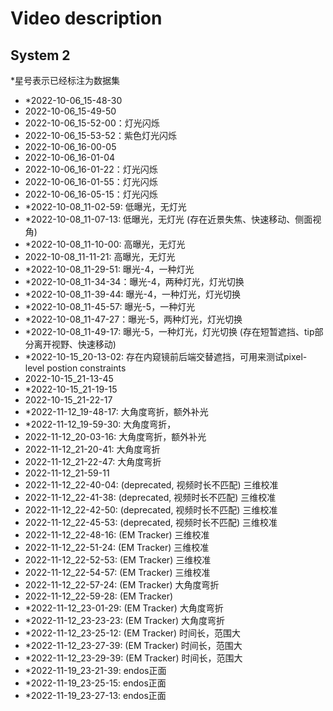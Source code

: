 # Video description

## System 2
*星号表示已经标注为数据集
- *2022-10-06_15-48-30
- 2022-10-06_15-49-50
- 2022-10-06_15-52-00：灯光闪烁
- 2022-10-06_15-53-52：紫色灯光闪烁
- 2022-10-06_16-00-05
- 2022-10-06_16-01-04
- 2022-10-06_16-01-22：灯光闪烁
- 2022-10-06_16-01-55：灯光闪烁
- 2022-10-06_16-05-15：灯光闪烁
- *2022-10-08_11-02-59: 低曝光，无灯光
- *2022-10-08_11-07-13: 低曝光，无灯光 (存在近景失焦、快速移动、侧面视角)
- *2022-10-08_11-10-00: 高曝光，无灯光
- 2022-10-08_11-11-21: 高曝光，无灯光
- *2022-10-08_11-29-51: 曝光-4，一种灯光
- *2022-10-08_11-34-34：曝光-4，两种灯光，灯光切换
- *2022-10-08_11-39-44: 曝光-4，一种灯光，灯光切换
- *2022-10-08_11-45-57: 曝光-5，一种灯光
- *2022-10-08_11-47-27：曝光-5，两种灯光，灯光切换
- *2022-10-08_11-49-17: 曝光-5，一种灯光，灯光切换 (存在短暂遮挡、tip部分离开视野、快速移动)
- *2022-10-15_20-13-02: 存在内窥镜前后端交替遮挡，可用来测试pixel-level postion constraints
- 2022-10-15_21-13-45
- *2022-10-15_21-19-15
- 2022-10-15_21-22-17
- *2022-11-12_19-48-17: 大角度弯折，额外补光
- *2022-11-12_19-59-30: 大角度弯折，
- 2022-11-12_20-03-16: 大角度弯折，额外补光
- 2022-11-12_21-20-41: 大角度弯折
- 2022-11-12_21-22-47: 大角度弯折
- 2022-11-12_21-59-11
- 2022-11-12_22-40-04: (deprecated, 视频时长不匹配) 三维校准
- 2022-11-12_22-41-38: (deprecated, 视频时长不匹配) 三维校准
- 2022-11-12_22-42-50: (deprecated, 视频时长不匹配) 三维校准
- 2022-11-12_22-45-53: (deprecated, 视频时长不匹配) 三维校准
- 2022-11-12_22-48-16: (EM Tracker) 三维校准
- 2022-11-12_22-51-24: (EM Tracker) 三维校准
- 2022-11-12_22-52-53: (EM Tracker) 三维校准
- 2022-11-12_22-54-57: (EM Tracker) 三维校准
- 2022-11-12_22-57-24: (EM Tracker) 大角度弯折
- 2022-11-12_22-59-28: (EM Tracker) 
- *2022-11-12_23-01-29: (EM Tracker) 大角度弯折
- *2022-11-12_23-23-23: (EM Tracker) 大角度弯折
- *2022-11-12_23-25-12: (EM Tracker) 时间长，范围大
- *2022-11-12_23-27-39: (EM Tracker) 时间长，范围大
- *2022-11-12_23-29-39: (EM Tracker) 时间长，范围大
- *2022-11-19_23-21-39: endos正面
- *2022-11-19_23-25-15: endos正面
- *2022-11-19_23-27-13: endos正面
